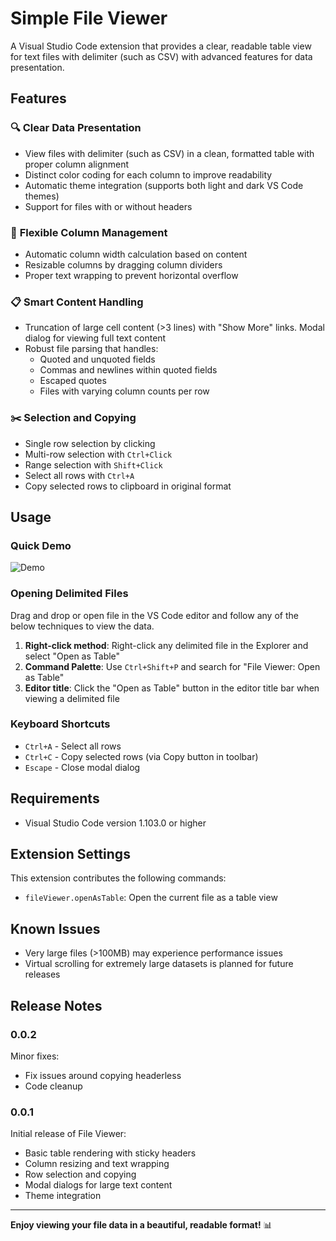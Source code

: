 # Simple File Viewer

A Visual Studio Code extension that provides a clear, readable table view for text files with delimiter (such as CSV) with advanced features for data presentation.

## Features

### 🔍 **Clear Data Presentation**
- View files with delimiter (such as CSV) in a clean, formatted table with proper column alignment
- Distinct color coding for each column to improve readability
- Automatic theme integration (supports both light and dark VS Code themes)
- Support for files with or without headers

### 📏 **Flexible Column Management**
- Automatic column width calculation based on content
- Resizable columns by dragging column dividers
- Proper text wrapping to prevent horizontal overflow

### 📋 **Smart Content Handling**
- Truncation of large cell content (>3 lines) with "Show More" links. Modal dialog for viewing full text content
- Robust file parsing that handles:
  - Quoted and unquoted fields
  - Commas and newlines within quoted fields
  - Escaped quotes
  - Files with varying column counts per row

### ✂️ **Selection and Copying**
- Single row selection by clicking
- Multi-row selection with `Ctrl+Click`
- Range selection with `Shift+Click`
- Select all rows with `Ctrl+A`
- Copy selected rows to clipboard in original format

## Usage

### Quick Demo

![Demo](./docs/images/demo.gif)

### Opening Delimited Files

Drag and drop or open file in the VS Code editor and follow any of the below techniques to view the data.

  1. **Right-click method**: Right-click any delimited file in the Explorer and select "Open as Table"
  2. **Command Palette**: Use `Ctrl+Shift+P` and search for "File Viewer: Open as Table"
  3. **Editor title**: Click the "Open as Table" button in the editor title bar when viewing a delimited file

### Keyboard Shortcuts

- `Ctrl+A` - Select all rows
- `Ctrl+C` - Copy selected rows (via Copy button in toolbar)
- `Escape` - Close modal dialog

## Requirements

- Visual Studio Code version 1.103.0 or higher

## Extension Settings

This extension contributes the following commands:

- `fileViewer.openAsTable`: Open the current file as a table view

## Known Issues

- Very large files (>100MB) may experience performance issues
- Virtual scrolling for extremely large datasets is planned for future releases

## Release Notes

### 0.0.2

Minor fixes:
- Fix issues around copying headerless
- Code cleanup

### 0.0.1

Initial release of File Viewer:
- Basic table rendering with sticky headers
- Column resizing and text wrapping
- Row selection and copying
- Modal dialogs for large text content
- Theme integration

---

**Enjoy viewing your file data in a beautiful, readable format!** 📊
